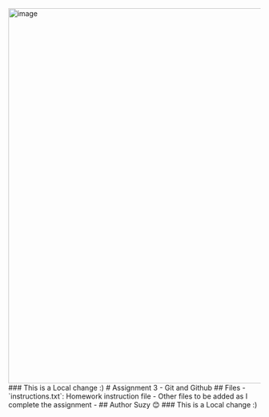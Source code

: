 <img width="1848" height="750" alt="image" src="https://github.com/user-attachments/assets/4a33b349-7839-4d22-b932-05a0372e0c6c" />
### This is a Local change :)
# Assignment 3 - Git and Github
## Files
- `instructions.txt`: Homework instruction file
- Other files to be added as I complete the assignment
- ## Author
Suzy 😊
### This is a Local change :)
